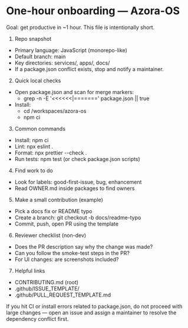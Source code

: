 # One-hour onboarding — Azora-OS

Goal: get productive in ~1 hour. This file is intentionally short.

1) Repo snapshot
- Primary language: JavaScript (monorepo-like)
- Default branch: main
- Key directories: services/, apps/, docs/
- If a package.json conflict exists, stop and notify a maintainer.

2) Quick local checks
- Open package.json and scan for merge markers:
  - grep -n -E '<<<<<<|=======' package.json || true
- Install:
  - cd /workspaces/azora-os
  - npm ci

3) Common commands
- Install: npm ci
- Lint: npx eslint .
- Format: npx prettier --check .
- Run tests: npm test (or check package.json scripts)

4) Find work to do
- Look for labels: good-first-issue, bug, enhancement
- Read OWNER.md inside packages to find owners

5) Make a small contribution (example)
- Pick a docs fix or README typo
- Create a branch: git checkout -b docs/readme-typo
- Commit, push, open PR using the template

6) Reviewer checklist (non-dev)
- Does the PR description say why the change was made?
- Can you follow the smoke-test steps in the PR?
- For UI changes: are screenshots included?

7) Helpful links
- CONTRIBUTING.md (root)
- .github/ISSUE_TEMPLATE/
- .github/PULL_REQUEST_TEMPLATE.md

If you hit CI or install errors related to package.json, do not proceed with large changes — open an issue and assign a maintainer to resolve the dependency conflict first.
